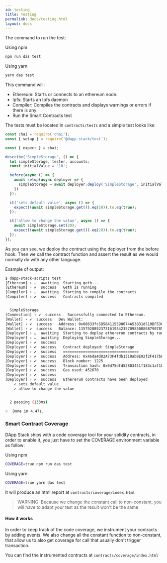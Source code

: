 ```yaml
---
id: testing
title: Testing
permalink: docs/testing.html
layout: docs
---
```


The command to run the test:

Using npm
```bash
npm run das test
```

Using yarn
```bash
yarn das test
```

This command will:

* Ethereum: Starts or connects to an ethereum node.
* Ipfs: Starts an Ipfs daemon
* Compiler: Compiles the contracts and displays warnings or errors if there is any
* Run the Smart Contracts test

The tests must be located in `contracts/tests` and a simple test looks like:

```js
const chai = require('chai');
const { setup } = require('@dapp-stack/test');

const { expect } = chai;

describe('SimpleStorage', () => {
  let simpleStorage, tester, accounts;
  const initialValue = '10';

  before(async () => {
    await setup(async deployer => {
      simpleStorage = await deployer.deploy('SimpleStorage', initialValue);
    })
  });

  it('sets default value', async () => {
    expect((await simpleStorage.get()).eq(10)).to.eq(true);
  });

  it('allow to change the value', async () => {
    await simpleStorage.set(20);
    expect((await simpleStorage.get()).eq(20)).to.eq(true);
  });
});
```

As you can see, we deploy the contract using the deployer from the before hook. Then we call the contract function and assert the result as we would normally do with any other language.

Example of output:

```bash
$ dapp-stack-scripts test
[Ethereum] › …  awaiting  Starting geth...
[Ethereum] › ✔  success   Geth is running
[Compiler] › …  awaiting  Starting to compile the contracts
[Compiler] › ✔  success   Contracts compiled


  SimpleStorage
[Connection] › ✔  success   Successfully connected to Ethereum.
[Wallet] › ✔  success   Dev Wallet:
[Wallet] › ✔  success   Address: 0x08633fc5D584115590074A53831d519BF53CA17e
[Wallet] › ✔  success   Balance: 115792089237316195423570985008687907853269984665640564039457.584007913129639927 Eth
[Deployer] › …  awaiting  Starting to deploy ethererum contracts by running migrate...
[Deployer] › …  awaiting  Deploying SimpleStorage...
[Deployer] › ✔  success   
[Deployer] › ✔  success   Contract deployed: SimpleStorage
[Deployer] › ✔  success   ==================================
[Deployer] › ✔  success   Address: 0x46da4d82A73F4fdb1319ab9E92f2F417b8B00674
[Deployer] › ✔  success   Block number: 1225
[Deployer] › ✔  success   Transaction hash: 0x0d75dfd52803451f183c1af18fb2010f65019d76a0ac74960b9c306b1a92e8dc
[Deployer] › ✔  success   Gas used: 452670
[Deployer] › ✔  success   
[Deployer] › ✔  success   Ethererum contracts have been deployed
    ✓ sets default value
    ✓ allow to change the value


  2 passing (133ms)

✨  Done in 4.47s.
```

### Smart Contract Coverage

DApp Stack ships with a code coverage tool for your solidity contracts, in order to enable it, you just have to set
the COVERAGE environment variable as follow:

Using npm
```bash
COVERAGE=true npm run das test
```

Using yarn
```bash
COVERAGE=true yarn das test
```

It will produce an html report at `contracts/coverage/index.html`

> WARNING: Because we change the constant call to non-constant, you will have to adapt your test as the result won't be
> the same

#### How it works

In order to keep track of the code coverage, we instrument your contracts by adding events. We also change all the constant function to non-constant, that allow us to also get coverage for call that usually don't trigger transaction.

You can find the instrumented contracts at `contracts/coverage/index.html`